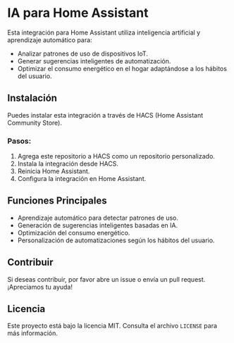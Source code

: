 # IA para Home Assistant

Esta integración para Home Assistant utiliza inteligencia artificial y aprendizaje automático para:

- Analizar patrones de uso de dispositivos IoT.
- Generar sugerencias inteligentes de automatización.
- Optimizar el consumo energético en el hogar adaptándose a los hábitos del usuario.

## Instalación

Puedes instalar esta integración a través de HACS (Home Assistant Community Store).

### Pasos:
1. Agrega este repositorio a HACS como un repositorio personalizado.
2. Instala la integración desde HACS.
3. Reinicia Home Assistant.
4. Configura la integración en Home Assistant.

## Funciones Principales

- Aprendizaje automático para detectar patrones de uso.
- Generación de sugerencias inteligentes basadas en IA.
- Optimización del consumo energético.
- Personalización de automatizaciones según los hábitos del usuario.

## Contribuir

Si deseas contribuir, por favor abre un issue o envía un pull request. ¡Apreciamos tu ayuda!

## Licencia

Este proyecto está bajo la licencia MIT. Consulta el archivo `LICENSE` para más información.
